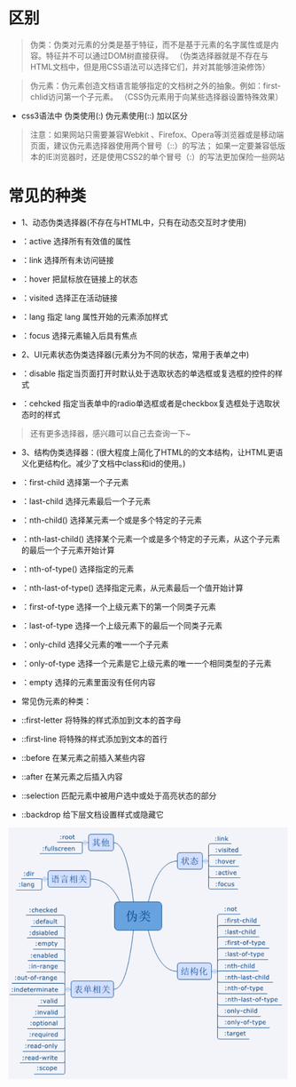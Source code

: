 # 区别
 > 伪类：伪类对元素的分类是基于特征，而不是基于元素的名字属性或是内容。特征并不可以通过DOM树直接获得。
 >（伪类选择器就是不存在与HTML文档中，但是用CSS语法可以选择它们，并对其能够渲染修饰）

 >伪元素：伪元素创造文档语言能够指定的文档树之外的抽象。例如：first-chlid访问第一个子元素。
 >（CSS伪元素用于向某些选择器设置特殊效果）
+ css3语法中 伪类使用(:) 伪元素使用(::) 加以区分
 > 注意：如果网站只需要兼容Webkit 、Firefox、Opera等浏览器或是移动端页面，建议伪元素选择器使用两个冒号（::）的写法；
 > 如果一定要兼容低版本的IE浏览器时，还是使用CSS2的单个冒号（:）的写法更加保险一些网站 

# 常见的种类
+ 1、动态伪类选择器(不存在与HTML中，只有在动态交互时才使用)
 + ：active  选择所有有效值的属性
 + ：link  选择所有未访问链接
 + ：hover  把鼠标放在链接上的状态
 + ：visited  选择正在活动链接
 + ：lang  指定 lang 属性开始的元素添加样式
 + ：focus  选择元素输入后具有焦点

+ 2、UI元素状态伪类选择器(元素分为不同的状态，常用于表单之中)
 + ：disable   指定当页面打开时默认处于选取状态的单选框或复选框的控件的样式
 + ：cehcked   指定当表单中的radio单选框或者是checkbox复选框处于选取状态时的样式
>还有更多选择器，感兴趣可以自己去查询一下~

+ 3、结构伪类选择器：(很大程度上简化了HTML的的文本结构，让HTML更语义化更结构化。减少了文档中class和id的使用。)
 + ：first-child  选择第一个子元素
 + ：last-child  选择元素最后一个子元素
 + ：nth-child()  选择某元素一个或是多个特定的子元素
 + ：nth-last-child() 选择某个元素一个或是多个特定的子元素，从这个子元素的最后一个子元素开始计算
 + ：nth-of-type() 选择指定的元素
 + ：nth-last-of-type() 选择指定元素，从元素最后一个值开始计算
 + ：first-of-type   选择一个上级元素下的第一个同类子元素
 + ：last-of-type  选择一个上级元素下的最后一个同类子元素
 + ：only-child  选择父元素的唯一一个子元素
 + ：only-of-type  选择一个元素是它上级元素的唯一一个相同类型的子元素
 + ：empty   选择的元素里面没有任何内容

+ 常见伪元素的种类：
 + ::first-letter  将特殊的样式添加到文本的首字母
 + ::first-line  将特殊的样式添加到文本的首行
 + ::before  在某元素之前插入某些内容
 + ::after  在某元素之后插入内容
 + ::selection  匹配元素中被用户选中或处于高亮状态的部分
 + ::backdrop  给下层文档设置样式或隐藏它
 
![伪类和伪类元素](1.png "伪类和伪类元素")